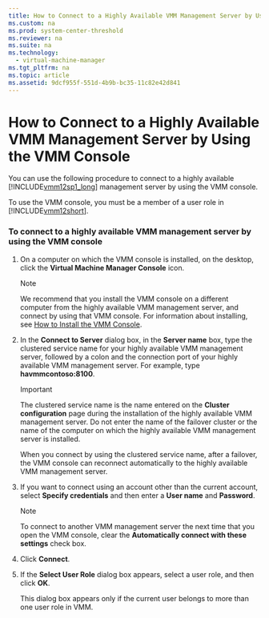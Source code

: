 ```yaml
---
title: How to Connect to a Highly Available VMM Management Server by Using the VMM Console
ms.custom: na
ms.prod: system-center-threshold
ms.reviewer: na
ms.suite: na
ms.technology: 
  - virtual-machine-manager
ms.tgt_pltfrm: na
ms.topic: article
ms.assetid: 9dcf955f-551d-4b9b-bc35-11c82e42d841
---
```

# How to Connect to a Highly Available VMM Management Server by Using the VMM Console
You can use the following procedure to connect to a highly available [!INCLUDE[vmm12sp1_long](../../includes/vmm12sp1_long_md.md)] management server by using the VMM console.

To use the VMM console, you must be a member of a user role in [!INCLUDE[vmm12short](../../includes/vmm12short_md.md)].

### To connect to a highly available VMM management server by using the VMM console

1.  On a computer on which the VMM console is installed, on the desktop, click the **Virtual Machine Manager Console** icon.

    > [!NOTE]
    > We recommend that you install the VMM console on a different computer from the highly available VMM management server, and connect by using that VMM console. For information about installing, see [How to Install the VMM Console](How-to-Install-the-VMM-Console.md).

2.  In the **Connect to Server** dialog box, in the **Server name** box, type the clustered service name for your highly available VMM management server, followed by a colon and the connection port of your highly available VMM management server. For example, type **havmmcontoso:8100**.

    > [!IMPORTANT]
    > The clustered service name is the name entered on the **Cluster configuration** page during the installation of the highly available VMM management server. Do not enter the name of the failover cluster or the name of the computer on which the highly available VMM management server is installed.
    > 
    > When you connect by using the clustered service name, after a failover, the VMM console can reconnect automatically to the highly available VMM management server.

3.  If you want to connect using an account other than the current account, select **Specify credentials** and then enter a **User name** and **Password**.

    > [!NOTE]
    > To connect to another VMM management server the next time that you open the VMM console, clear the **Automatically connect with these settings** check box.

4.  Click **Connect**.

5.  If the **Select User Role** dialog box appears, select a user role, and then click **OK**.

    This dialog box appears only if the current user belongs to more than one user role in VMM.


